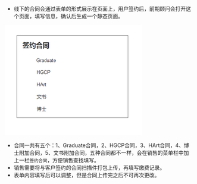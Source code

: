 - 线下的合同会通过表单的形式展示在页面上，用户签约后，前期顾问会打开这个页面，填写信息，确认后生成一个静态页面。

![](/assets/合同菜单.png)

- 合同一共有五个：1、Graduate合同，2、HGCP合同，3、HArt合同，4、博士附加合同，5、文书附加合同，五种合同都不一样，会在销售的菜单栏中加上一栏`签约合同`，方便销售查找填写。
- 销售需要将与客户签约的合同扫描件打包上传，再填写缴费记录。
- 表单内容填写后可以调整，但是合同上传完之后不可再次更改。